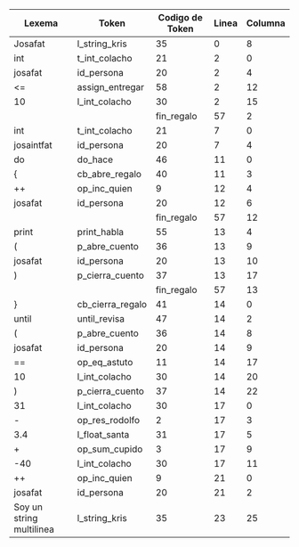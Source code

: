 | Lexema                   | Token            | Codigo de Token | Linea | Columna |
| ------------------------ | ---------------- | --------------- | ----- | ------- |
| Josafat                  | l_string_kris    | 35              | 0     | 8       |
| int                      | t_int_colacho    | 21              | 2     | 0       |
| josafat                  | id_persona       | 20              | 2     | 4       |
| <=                       | assign_entregar  | 58              | 2     | 12      |
| 10                       | l_int_colacho    | 30              | 2     | 15      |
| |                        | fin_regalo       | 57              | 2     | 18      |
| int                      | t_int_colacho    | 21              | 7     | 0       |
| josaintfat               | id_persona       | 20              | 7     | 4       |
| do                       | do_hace          | 46              | 11    | 0       |
| {                        | cb_abre_regalo   | 40              | 11    | 3       |
| ++                       | op_inc_quien     | 9               | 12    | 4       |
| josafat                  | id_persona       | 20              | 12    | 6       |
| |                        | fin_regalo       | 57              | 12    | 13      |
| print                    | print_habla      | 55              | 13    | 4       |
| (                        | p_abre_cuento    | 36              | 13    | 9       |
| josafat                  | id_persona       | 20              | 13    | 10      |
| )                        | p_cierra_cuento  | 37              | 13    | 17      |
| |                        | fin_regalo       | 57              | 13    | 18      |
| }                        | cb_cierra_regalo | 41              | 14    | 0       |
| until                    | until_revisa     | 47              | 14    | 2       |
| (                        | p_abre_cuento    | 36              | 14    | 8       |
| josafat                  | id_persona       | 20              | 14    | 9       |
| ==                       | op_eq_astuto     | 11              | 14    | 17      |
| 10                       | l_int_colacho    | 30              | 14    | 20      |
| )                        | p_cierra_cuento  | 37              | 14    | 22      |
| 31                       | l_int_colacho    | 30              | 17    | 0       |
| -                        | op_res_rodolfo   | 2               | 17    | 3       |
| 3.4                      | l_float_santa    | 31              | 17    | 5       |
| +                        | op_sum_cupido    | 3               | 17    | 9       |
| -40                      | l_int_colacho    | 30              | 17    | 11      |
| ++                       | op_inc_quien     | 9               | 21    | 0       |
| josafat                  | id_persona       | 20              | 21    | 2       |
| Soy un string multilinea | l_string_kris    | 35              | 23    | 25      |
